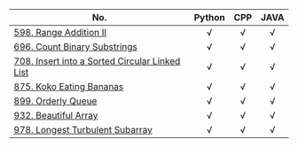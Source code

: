  No.    | Python     | CPP     | JAVA   
 -------- | :-----------:  | :-----------: | :-----------:  
[598. Range Addition II](https://github.com/bakerston/CodingContest/blob/main/LeetCode/501-1000/598.%20Range%20Addition%20II.md) | &radic;     | &radic;   | &radic;
[696. Count Binary Substrings](https://github.com/bakerston/CodingContest/blob/main/LeetCode/501-1000/696.%20Count%20Binary%20Substrings.md)| &radic;     | &radic;   | &radic;
[708. Insert into a Sorted Circular Linked List](https://github.com/bakerston/CodingContest/new/main/LeetCode/501-1000) | &radic;     | &radic;   | &radic;
[875. Koko Eating Bananas](https://github.com/bakerston/Leetcode-Solution/blob/main/LeetCode/501-1000/875.%20Koko%20Eating%20Bananas.md) | &radic;     | &radic;   | &radic;
[899. Orderly Queue](https://github.com/bakerston/CodingContest/blob/main/LeetCode/501-1000/899.%20Orderly%20Queue.md) | &radic;     | &radic;   | &radic;
[932. Beautiful Array](https://github.com/bakerston/CodingContest/blob/main/LeetCode/501-1000/932.%20Beautiful%20Array.md) | &radic;     | &radic;   | &radic;
[978. Longest Turbulent Subarray](https://github.com/bakerston/CodingContest/blob/main/LeetCode/501-1000/978.%20Longest%20Turbulent%20Subarray.md) | &radic;     | &radic;   | &radic;
